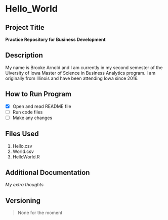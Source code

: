 # Hello_World

## Project Title

**Practice Repository for Business Development**

## Description

My name is Brooke Arnold and I am currently in my second semester of the Uiversity of Iowa Master of Science in Business Analytics program.
I am originally from Illinois and have been attending Iowa since 2016.

## How to Run Program

- [x] Open and read README file
- [ ] Run code files
- [ ] Make any changes

## Files Used

1. Hello.csv
2. World.csv
3. HelloWorld.R

## Additional Documentation

*My extra thoughts*

## Versioning

> None for the moment
